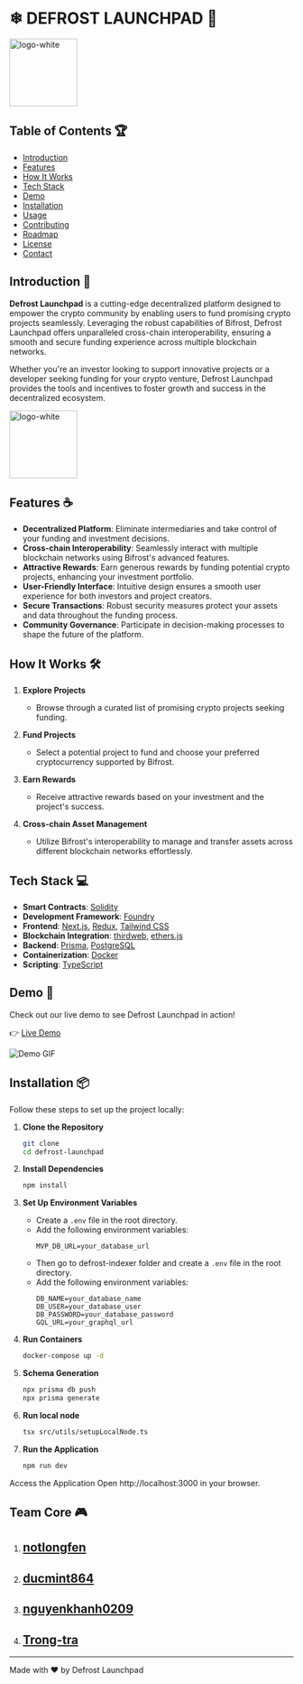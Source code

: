 # ❄ DEFROST LAUNCHPAD 🚀

 <!-- Replace with your actual banner image URL -->

<img src="https://i.pinimg.com/736x/9b/25/85/9b2585e8d357db63f6900494ae65fd5c.jpg" alt="logo-white" width="120" height="120"/>

## Table of Contents 🏆
- [Introduction](#introduction)
- [Features](#features)
- [How It Works](#how-it-works)
- [Tech Stack](#tech-stack)
- [Demo](#demo)
- [Installation](#installation)
- [Usage](#usage)
- [Contributing](#contributing)
- [Roadmap](#roadmap)
- [License](#license)
- [Contact](#contact)

## Introduction 📕

**Defrost Launchpad** is a cutting-edge decentralized platform designed to empower the crypto community by enabling users to fund promising crypto projects seamlessly. Leveraging the robust capabilities of Bifrost, Defrost Launchpad offers unparalleled cross-chain interoperability, ensuring a smooth and secure funding experience across multiple blockchain networks.

Whether you're an investor looking to support innovative projects or a developer seeking funding for your crypto venture, Defrost Launchpad provides the tools and incentives to foster growth and success in the decentralized ecosystem.

<img src="https://i.pinimg.com/736x/9b/25/85/9b2585e8d357db63f6900494ae65fd5c.jpg" alt="logo-white" width="120" height="120"/>

## Features ☕

- **Decentralized Platform**: Eliminate intermediaries and take control of your funding and investment decisions.
- **Cross-chain Interoperability**: Seamlessly interact with multiple blockchain networks using Bifrost's advanced features.
- **Attractive Rewards**: Earn generous rewards by funding potential crypto projects, enhancing your investment portfolio.
- **User-Friendly Interface**: Intuitive design ensures a smooth user experience for both investors and project creators.
- **Secure Transactions**: Robust security measures protect your assets and data throughout the funding process.
- **Community Governance**: Participate in decision-making processes to shape the future of the platform.

## How It Works 🛠️

1. **Explore Projects**
   - Browse through a curated list of promising crypto projects seeking funding.
   
2. **Fund Projects**
   - Select a potential project to fund and choose your preferred cryptocurrency supported by Bifrost.
   
3. **Earn Rewards**
   - Receive attractive rewards based on your investment and the project's success.
   
4. **Cross-chain Asset Management**
   - Utilize Bifrost's interoperability to manage and transfer assets across different blockchain networks effortlessly.

<!-- ![Workflow Diagram](https://your-repo-url.com/workflow.png) Replace with your actual workflow diagram URL -->

## Tech Stack 💻

- **Smart Contracts**: [Solidity](https://soliditylang.org/)
- **Development Framework**: [Foundry](https://github.com/foundry-rs/foundry)
- **Frontend**: [Next.js](https://nextjs.org/), [Redux](https://redux.js.org/), [Tailwind CSS](https://tailwindcss.com/)
- **Blockchain Integration**: [thirdweb](https://thirdweb.com/), [ethers.js](https://ethers.org/)
- **Backend**: [Prisma](https://www.prisma.io/), [PostgreSQL](https://www.postgresql.org/)
- **Containerization**: [Docker](https://www.docker.com/)
- **Scripting**: [TypeScript](https://www.typescriptlang.org/)

## Demo 🎥

Check out our live demo to see Defrost Launchpad in action!

👉 [Live Demo](https://defrost-launchpad-demo.com) <!-- Replace with actual demo link -->

![Demo GIF](https://your-repo-url.com/demo.gif) <!-- Replace with actual demo GIF URL -->

## Installation 📦

Follow these steps to set up the project locally:

1. **Clone the Repository**
   ```sh
   git clone
   cd defrost-launchpad
    ```

2. **Install Dependencies**
    ```sh
    npm install
    ```

3. **Set Up Environment Variables**
    - Create a `.env` file in the root directory.
    - Add the following environment variables:
        ```env
        MVP_DB_URL=your_database_url
        ```
    - Then go to defrost-indexer folder and create a `.env` file in the root directory.
    - Add the following environment variables:
        ```env
        DB_NAME=your_database_name
        DB_USER=your_database_user
        DB_PASSWORD=your_database_password
        GQL_URL=your_graphql_url
        ```
4. **Run Containers**
    ```sh
    docker-compose up -d
    ```
5. **Schema Generation**
    ```sh
    npx prisma db push
    npx prisma generate
    ```
6. **Run local node**
    ```sh
    tsx src/utils/setupLocalNode.ts

7. **Run the Application**
    ```sh
    npm run dev
    ```
Access the Application Open http://localhost:3000 in your browser.


## Team Core 🎮
1. ## [notlongfen](https://github.com/notlongfen) 
2. ## [ducmint864](https://github.com/ducmint864)
3. ## [nguyenkhanh0209](https://github.com/nguyenkhanh0209)
4. ## [Trong-tra](https://github.com/Trong-tra)

<!-- ## Contributing 🌟

Contributions are what make the open-source community such an amazing place to learn, inspire, and create. Any contributions you make are **greatly appreciated**.

1. Fork the Project
    ```sh
    git clone
    ```

2. Create your Feature Branch (`git checkout -b feature/AmazingFeature`)
    ```sh
    git checkout -b feature/AmazingFeature
    ```
3. Commit your Changes (`git commit -m 'Add some AmazingFeature'`)
    ```sh
    git commit -m 'Add some AmazingFeature'
    ```
4. Push to the Branch (`git push origin feature/AmazingFeature`)
    ```sh
    git push origin feature/AmazingFeature
    ```
5. Open a Pull Request
    ```sh
    git pull origin feature/AmazingFeature
    ```
## Roadmap 🗺️

See the [open issues]() for a list of proposed features (and known issues). -->

<!-- ## License 

Distributed under the MIT License. See `LICENSE` for more information. -->

<!-- ## Contact 📧

- **Project Link**: [Defrost Launchpad](
- **Email**: [
- **Discord**: [Defrost Launchpad](https://discord.com/invite/defrost-launchpad)
- **Twitter**: [@defrost-launchpad](https://twitter.com/defrost-launchpad)
- **LinkedIn**: [Defrost Launchpad](https://www.linkedin.com/company/defrost-launchpad) -->

---

Made with ❤️ by Defrost Launchpad





